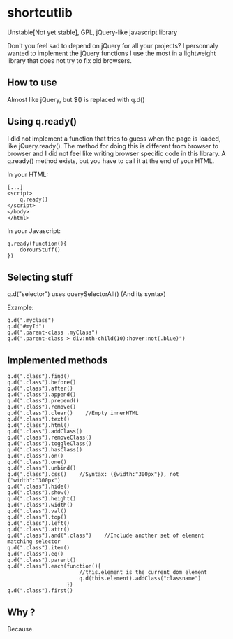 shortcutlib
===========

Unstable[Not yet stable], GPL, jQuery-like javascript library

Don't you feel sad to depend on jQuery for all your projects? I personnaly wanted to implement the jQuery functions I use the most in a lightweight library that does not try to fix old browsers.

## How to use

Almost like jQuery, but $() is replaced with q.d()

## Using q.ready()

I did not implement a function that tries to guess when the page is loaded, like jQuery.ready().
The method for doing this is different from browser to browser and I did not feel like writing
browser specific code in this library. A q.ready() method exists, but you have to call it at the end of your HTML.

In your HTML:

    [...]
    <script>
        q.ready()
    </script>
    </body>
    </html>

In your Javascript:

    q.ready(function(){
        doYourStuff()
    })

## Selecting stuff

q.d("selector") uses querySelectorAll() (And its syntax)

Example:

    q.d(".myclass")
    q.d("#myId")
    q.d(".parent-class .myClass")
    q.d(".parent-class > div:nth-child(10):hover:not(.blue)")

## Implemented methods
    q.d(".class").find()
    q.d(".class").before()
    q.d(".class").after()
    q.d(".class").append()
    q.d(".class").prepend()
    q.d(".class").remove()
    q.d(".class").clear()    //Empty innerHTML 
    q.d(".class").text()
    q.d(".class").html()
    q.d(".class").addClass()
    q.d(".class").removeClass()
    q.d(".class").toggleClass()
    q.d(".class").hasClass()
    q.d(".class").on()
    q.d(".class").one()
    q.d(".class").unbind()
    q.d(".class").css()    //Syntax: ({width:"300px"}), not ("width":"300px")
    q.d(".class").hide()
    q.d(".class").show()
    q.d(".class").height()
    q.d(".class").width()
    q.d(".class").val()
    q.d(".class").top()
    q.d(".class").left()
    q.d(".class").attr()
    q.d(".class").and(".class")    //Include another set of element matching selector
    q.d(".class").item()
    q.d(".class").eq()
    q.d(".class").parent()
    q.d(".class").each(function(){
                           //this.element is the current dom element
                           q.d(this.element).addClass("classname")
                       })
    q.d(".class").first()
## Why ?
Because.
